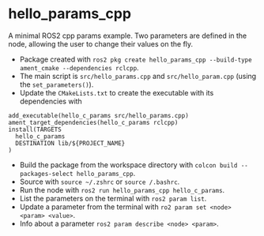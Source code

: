 # hello_params_cpp
A minimal ROS2 cpp params example. Two parameters are defined in the node, allowing the user to change their values on the fly.

* Package created with `ros2 pkg create hello_params_cpp --build-type ament_cmake --dependencies rclcpp`.
* The main script is `src/hello_params.cpp` and `src/hello_param.cpp` (using the `set_parameters()`).
* Update the `CMakeLists.txt` to create the executable with its dependencies with
```
add_executable(hello_c_params src/hello_params.cpp)
ament_target_dependencies(hello_c_params rclcpp)
install(TARGETS
  hello_c_params
  DESTINATION lib/${PROJECT_NAME}
)
```
* Build the package from the workspace directory with `colcon build --packages-select hello_params_cpp`.
* Source with `source ~/.zshrc` or `source /.bashrc`.
* Run the node with `ros2 run hello_params_cpp hello_c_params`.
* List the parameters on the terminal with `ros2 param list`.
* Update a parameter from the terminal with `ro2 param set <node> <param> <value>`.
* Info about a parameter `ros2 param describe <node> <param>`.